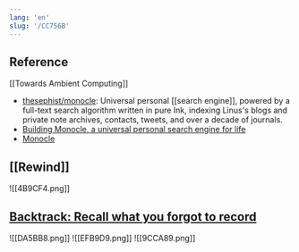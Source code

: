 ```yaml
---
lang: 'en'
slug: '/CC756B'
---
```


## Reference

[[Towards Ambient Computing]]

- [thesephist/monocle](https://github.com/thesephist/monocle): Universal personal [[search engine]], powered by a full-text search algorithm written in pure Ink, indexing Linus's blogs and private note archives, contacts, tweets, and over a decade of journals.
- [Building Monocle, a universal personal search engine for life](https://thesephist.com/posts/monocle/)
- [Monocle](https://monocle.surge.sh/)

## [[Rewind]]

![[4B9CF4.png]]

## [Backtrack: Recall what you forgot to record](https://usebacktrack.com/)

![[DA5BB8.png]]
![[EFB9D9.png]]
![[9CCA89.png]]
